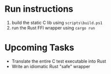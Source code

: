 # Run instructions

1. build the static C lib using `scripts\build.ps1`
2. run the Rust FFI wrapper using `cargo run`

# Upcoming Tasks

- Translate the entire C test executable into Rust
- Write an idiomatic Rust "safe" wrapper
